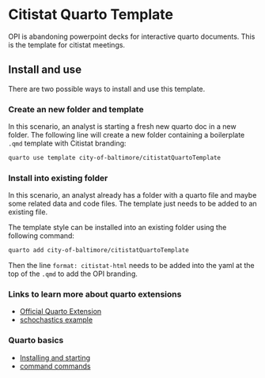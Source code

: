 # Citistat Quarto Template

OPI is abandoning powerpoint decks for interactive quarto documents. This is the template for citistat meetings.


## Install and use

There are two possible ways to install and use this template.


### Create an new folder and template

In this scenario, an analyst is starting a fresh new quarto doc in a new folder. The following line will create a new folder containing a boilerplate `.qmd` template with Citistat branding:

```bash
quarto use template city-of-baltimore/citistatQuartoTemplate
```



### Install into existing folder

In this scenario, an analyst already has a folder with a quarto file and maybe some related data and code files. The template just needs to be added to an existing file. 


The template style can be installed into an existing folder using the following command:

```bash
quarto add city-of-baltimore/citistatQuartoTemplate
```

Then the line `format: citistat-html` needs to be added into the yaml at the top of the `.qmd` to add the OPI branding.



### Links to learn more about quarto extensions

* [Official Quarto Extension](https://quarto.org/docs/extensions/listing-formats.html)
* [schochastics example](https://github.com/schochastics)

### Quarto basics
* [Installing and starting](https://quarto.org/docs/get-started/hello/rstudio.html)
* [command commands](https://quarto.org/docs/visual-editor/options.html)
